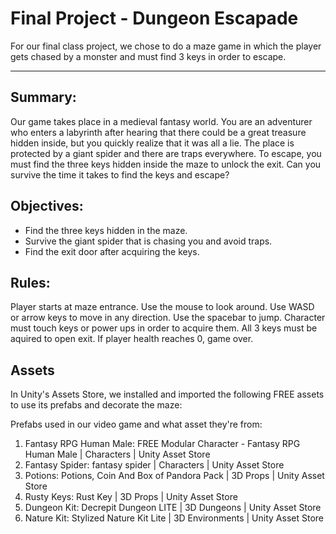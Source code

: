 # Final Project - Dungeon Escapade 

For our final class project, we chose to do a maze game in which the player gets chased by a monster and must find 3 keys in order to escape.

---

## Summary:
Our game takes place in a medieval fantasy world. You are an adventurer who enters a labyrinth after hearing that there could be a great treasure hidden inside, but you quickly realize that it was all a lie. The place is protected by a giant spider and there are traps everywhere.  To escape, you must find the three keys hidden inside the maze to unlock the exit. Can you survive the time it takes to find the keys and escape?

## Objectives:
- Find the three keys hidden in the maze.
- Survive the giant spider that is chasing you and avoid traps.
- Find the exit door after acquiring the keys.


## Rules:
Player starts at maze entrance.
Use the mouse to look around.
Use WASD or arrow keys to move in any direction.
Use the spacebar to jump. 
Character must touch keys or power ups in order to acquire them.
All 3 keys must be aquired to open exit.
If player health reaches 0, game over.


## Assets
In Unity's Assets Store, we installed and imported the following FREE assets to use its prefabs and decorate the maze:

Prefabs used in our video game and what asset they're from:
1. Fantasy RPG Human Male: FREE Modular Character - Fantasy RPG Human Male | Characters | Unity Asset Store
2. Fantasy Spider: fantasy spider | Characters | Unity Asset Store
3. Potions: Potions, Coin And Box of Pandora Pack | 3D Props | Unity Asset Store
4. Rusty Keys: Rust Key | 3D Props | Unity Asset Store
5. Dungeon Kit: Decrepit Dungeon LITE | 3D Dungeons | Unity Asset Store
6. Nature Kit: Stylized Nature Kit Lite | 3D Environments | Unity Asset Store


